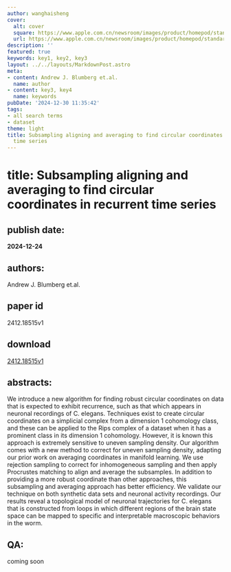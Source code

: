 ```yaml
---
author: wanghaisheng
cover:
  alt: cover
  square: https://www.apple.com.cn/newsroom/images/product/homepod/standard/Apple-HomePod-hero-230118_big.jpg.large_2x.jpg
  url: https://www.apple.com.cn/newsroom/images/product/homepod/standard/Apple-HomePod-hero-230118_big.jpg.large_2x.jpg
description: ''
featured: true
keywords: key1, key2, key3
layout: ../../layouts/MarkdownPost.astro
meta:
- content: Andrew J. Blumberg et.al.
  name: author
- content: key3, key4
  name: keywords
pubDate: '2024-12-30 11:35:42'
tags:
- all search terms
- dataset
theme: light
title: Subsampling aligning and averaging to find circular coordinates in recurrent
  time series
---
```


# title: Subsampling aligning and averaging to find circular coordinates in recurrent time series 
## publish date: 
**2024-12-24** 
## authors: 
  Andrew J. Blumberg et.al. 
## paper id
2412.18515v1
## download
[2412.18515v1](http://arxiv.org/abs/2412.18515v1)
## abstracts:
We introduce a new algorithm for finding robust circular coordinates on data that is expected to exhibit recurrence, such as that which appears in neuronal recordings of C. elegans. Techniques exist to create circular coordinates on a simplicial complex from a dimension 1 cohomology class, and these can be applied to the Rips complex of a dataset when it has a prominent class in its dimension 1 cohomology. However, it is known this approach is extremely sensitive to uneven sampling density.   Our algorithm comes with a new method to correct for uneven sampling density, adapting our prior work on averaging coordinates in manifold learning. We use rejection sampling to correct for inhomogeneous sampling and then apply Procrustes matching to align and average the subsamples. In addition to providing a more robust coordinate than other approaches, this subsampling and averaging approach has better efficiency.   We validate our technique on both synthetic data sets and neuronal activity recordings. Our results reveal a topological model of neuronal trajectories for C. elegans that is constructed from loops in which different regions of the brain state space can be mapped to specific and interpretable macroscopic behaviors in the worm.
## QA:
coming soon
